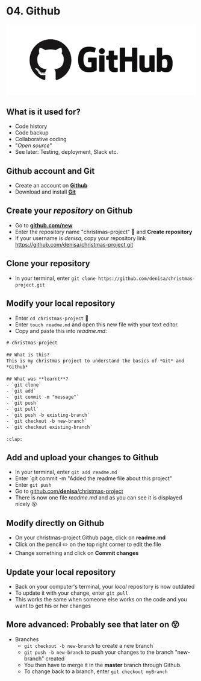 # 04. Github

[![Github][github_image]][github_link]

## What is it used for?
- Code history
- Code backup
- Collaborative coding
- "*Open source*"
- See later: Testing, deployment, Slack etc.

## Github account and Git
- Create an account on [**Github**](github.com/join)
- Download and install [**Git**](git-scm.com/downloads)

## Create your *repository* on Github
- Go to [**github.com/new**](github.com/new)
- Enter the repository name "christmas-project" :santa: and **Create repository**
- If your username is *denisa*, copy your repository link https://github.com/denisa/christmas-project.git

## **Clone** your repository
- In your terminal, enter `git clone https://github.com/denisa/christmas-project.git`

## Modify your **local** repository
- Enter `cd christmas-project` :open_file_folder:
- Enter `touch readme.md` and open this new file with your text editor.
- Copy and paste this into *readme.md*:
```
# christmas-project

## What is this?
This is my christmas project to understand the basics of *Git* and *Github*

## What was **learnt**?
- `git clone`
- `git add`
- `git commit -m "message"`
- `git push`
- `git pull`
- `git push -b existing-branch`
- `git checkout -b new-branch`
- `git checkout existing-branch`

:clap:
```

## Add and upload your changes to Github
- In your terminal, enter `git add readme.md`
- Enter `git commit -m "Added the readme file about this project"
- Enter `git push`
- Go to [github.com/**denisa**/christmas-project](github.com/denisa/christmas-project)
- There is now one file *readme.md* and as you can see it is displayed nicely :open_mouth:

## Modify directly on Github
- On your christmas-project Github page, click on **readme.md**
- Click on the pencil :pencil2: on the top right corner to edit the file
- Change something and click on **Commit changes**

## Update your local repository
- Back on your computer's terminal, your *local* repository is now outdated
- To update it with your change, enter `git pull`
- This works the same when someone else works on the code and you want to get his or her changes

## More advanced: Probably see that later on :dizzy_face:
- Branches
  - `git checkout -b new-branch` to create a new branch`
  - `git push -b new-branch` to push your changes to the branch "new-branch" created
  - You then have to merge it in the **master** branch through Github.
  - To change back to a branch, enter `git checkout myBranch`
  
[github_image]: internals/icons/github.png
[github_link]: github.com/join